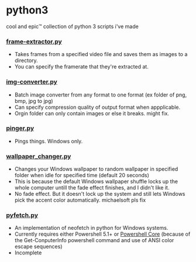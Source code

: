
# python3

cool and epic:tm: collection of python 3 scripts i've made
### [frame-extractor.py](frame-extractor.py)
- Takes frames from a specified video file and saves them as images to a directory.
- You can specify the framerate that they're extracted at.
###  [img-converter.py](img-converter.py)
- Batch image converter from any format to one format (ex folder of png, bmp, jpg to jpg)
- Can specify compression quality of output format when appplicable.
- Orgin folder can only contain images or else it breaks. might fix.
###  [pinger.py](pinger.py)
- Pings things. Windows only.
###  [wallpaper_changer.py](wallpaper_changer.py)
- Changes your Windows wallpaper to random wallpaper in specified folder when idle for specified time (default 20 seconds)
- This is because the default Windows wallpaper shuffle locks up the whole computer untill the fade effect finishes, and I didn't like it.
- No fade effect. But it doesn't lock up the system and still lets Windows pick the accent color automatically. michaelsoft pls fix 
###  [pyfetch.py](pyfetch.py)
- An implementation of neofetch in python for Windows systems.
- Currently requires either Powershell 5.1+ or [Powershell Core](https://github.com/PowerShell/PowerShell#-powershell) (because of the Get-ConputerInfo powershell command and use of ANSI color escape sequences)
- Incomplete
